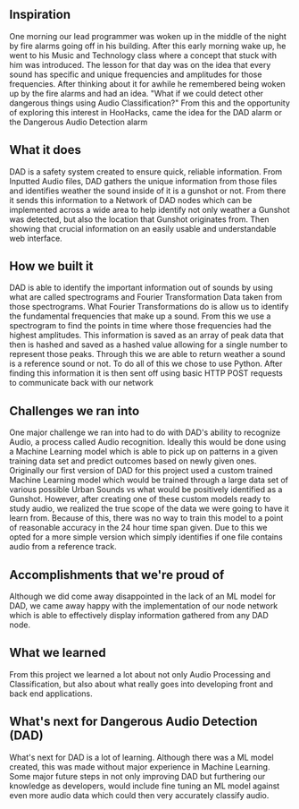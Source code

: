 ## Inspiration
One morning our lead programmer was woken up in the middle of the night by fire alarms going off in his building. After this early morning wake up, he went to his Music and Technology class where a concept that stuck with him was introduced. The lesson for that day was on the idea that every sound has specific and unique frequencies and amplitudes for those frequencies. After thinking about it for awhile he remembered being woken up by the fire alarms and had an idea. "What if we could detect other dangerous things using Audio Classification?" From this and the opportunity of exploring this interest in HooHacks, came the idea for the DAD alarm or the Dangerous Audio Detection alarm
## What it does
DAD is a safety system created to ensure quick, reliable information. From Inputted Audio files, DAD gathers the unique information from those files and identifies weather the sound inside of it is a gunshot or not. From there it sends this information to a Network of DAD nodes which can be implemented across a wide area to help identify not only weather a Gunshot was detected, but also the location that Gunshot originates from. Then showing that crucial information on an easily usable and understandable web interface.
## How we built it
DAD is able to identify the important information out of sounds by using what are called spectrograms and Fourier Transformation Data taken from those spectrograms. What Fourier Transformations do is allow us to identify the fundamental frequencies that make up a sound. From this we use a spectrogram to find the points in time where those frequencies had the highest amplitudes. This information is saved as an array of peak data that then is hashed and saved as a hashed value allowing for a single number to represent those peaks. Through this we are able to return weather a sound is a reference sound or not. To do all of this we chose to use Python. After finding this information it is then sent off using basic HTTP POST requests to communicate back with our network
## Challenges we ran into
One major challenge we ran into had to do with DAD's ability to recognize Audio, a process called Audio recognition. Ideally this would be done using a Machine Learning model which is able to pick up on patterns in a given training data set and predict outcomes based on newly given ones. Originally our first version of DAD for this project used a custom trained Machine Learning model which would be trained through a large data set of various possible Urban Sounds vs what would be positively identified as a Gunshot. However, after creating one of these custom models ready to study audio, we realized the true scope of the data we were going to have it learn from. Because of this, there was no way to train this model to a point of reasonable accuracy in the 24 hour time span given. Due to this we opted for a more simple version which simply identifies if one file contains audio from a reference track.
## Accomplishments that we're proud of
Although we did come away disappointed in the lack of an ML model for DAD, we came away happy with the implementation of our node network which is able to effectively display information gathered from any DAD node.
## What we learned
From this project we learned a lot about not only Audio Processing and Classification, but also about what really goes into developing front and back end applications. 
## What's next for Dangerous Audio Detection (DAD)
What's next for DAD is a lot of learning. Although there was a ML model created, this was made without major experience in Machine Learning. Some major future steps in not only improving DAD but furthering our knowledge as developers, would include fine tuning an ML model against even more audio data which could then very accurately classify audio.
